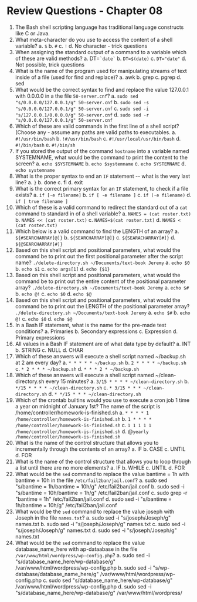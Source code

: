 # Review Questions - Chapter 08

1.  The Bash shell scripting language has traditional language constructs like C or Java.
1.  What meta-character do you use to access the content of a shell variable?
    a.  `$`
    b.  `#`
    c.  `!`
    d.  No character - trick questions
1.  When assigning the standard output of a command to a variable which of these are valid methods?
    a.  DT=``` `date` ```
    b.  `DT=$(date)`
    c.  `DT="date"`
    d.  Not possible, trick questions
1.  What is the name of the program used for manipulating streams of text inside of a file (used for find and replace)?
    a.  awk
    b.   grep
    c.  pgrep
    d.  sed
1.  What would be the correct syntax to find and replace the value 127.0.0.1 with 0.0.0.0 in a the file `50-server.cnf`?
    a.  `sudo sed "s/0.0.0.0/127.0.0.1/g" 50-server.cnf`
    b.   `sudo sed -s "s/0.0.0.0/127.0.0.1/g" 50-server.cnf`
    c.  `sudo sed -i "s/127.0.0.1/0.0.0.0/g" 50-server.cnf`
    d.  `sudo sed -r "s/0.0.0.0/127.0.0.1/g" 50-server.cnf`
1.  Which of these are valid commands in the first line of a shell script?  (Choose any - assume any paths are valid paths to executables.
    a.  `#!/usr/bin/bash`
    b.   `!#/usr/bin/bash`
    c.  `#!/usr/local/usr/bin/bash`
    d.  `#!/bin/bash`
    e. `#!/bin/sh`
1.  If you stored the output of the command `hostname` into a variable named SYSTEMNAME, what would be the command to print the content to the screen?
    a.   `echo $SYSTEMNAME`
    b.    `echo $systemname`
    c.   `echo SYSTEMNAME`
    d.   `echo systemname`
1.  What is the proper syntax to end an `IF` statement -- what is the very last line?
    a.  `}`
    b.   done
    c.  fi
    d.  exit
1.  What is the correct primary syntax for an `IF` statement, to check if a file exists?
    a.  `if [-e filename]`
    b.   `if [ -e filename ]`
    c.  `if (-e filename)`
    d.  `if [ true filename ]`
1.  Which of these is a valid command to redirect the standard out of a `cat` command to standard in of a shell variable?
    a.  `NAMES = (cat roster.txt)`
    b.   `NAMES << (cat roster.txt)`
    c.  `NAMES=$(cat roster.txt)`
    d.  `NAMES < (cat roster.txt)`
1.  Which below is a valid command to find the LENGTH of an array?
    a.  `${#SEARCHARRAY[@]}`
    b.   `${SEARCHARRAY[@]}`
    c.  `${SEARACHARRAY[#]}`
    d.  `${@SEARCHARRAY[#]}`
1.  Based on this shell script and positional parameters, what would the command be to print out the first positional parameter after the script name? `./delete-directory.sh ~/Documents/text-book Jeremy`
    a.   `echo $0`
    b.    `echo $1`
    c.   `echo args[1]`
    d.   `echo {$1}`
1.  Based on this shell script and positional parameters, what would the command be to print out the entire content of the positional parameter array? `./delete-directory.sh ~/Documents/text-book Jeremy`
    a.   `echo $#`
    b.    `echo @!`
    c.   `echo $0`
    d.   `echo $@`
1.  Based on this shell script and positional parameters, what would the command be to print out the LENGTH of the positional parameter array? `./delete-directory.sh ~/Documents/text-book Jeremy`
    a.   `echo $#`
    b.    `echo @!`
    c.   `echo $0`
    d.   `echo $@`
1.  In a Bash IF statement, what is the name for the pre-made test conditions?
    a.  Primaries
    b.   Secondary expressions
    c.  Expression
    d.  Primary expressions
1.  All values in a Bash IF statement are of what data type by default?
    a.  INT
    b.   STRING
    c.  NULL
    d.  CHAR
1.  Which of these answers will execute a shell script named ~/backup.sh at 2 am every day?
    a.  `* * * * * ~/backup.sh`
    b.  `2 * * * * ~/backup.sh`
    c.  `* 2 * * * ~/backup.sh`
    d.  `* * * 2 * ~/backup.sh`
1.  Which of these answers will execute a shell script named ~/clean-directory.sh every 15 minutes?
    a.  `3/15 * * * * ~/clean-directory.sh`
    b.  `*/15 * * * * ~/clean-directory.sh`
    c.  `* 3/15 * * * ~/clean-directory.sh`
    d.  `* */15 * * * ~/clean-directory.sh`
1.  Which of the crontab builtins would you use to execute a cron job 1 time a year on midnight of January 1st?  The name of the script is /home/controller/homework-is-finished.sh
    a. `* * * * 1 /home/controller/homework-is-finished.sh`
    b. `1 * * * * /home/controller/homework-is-finished.sh`
    c. `1 1 1 1 1 /home/controller/homework-is-finished.sh`
    d. &#64;`yearly /home/controller/homework-is-finished.sh`
1.  What is the name of the control structure that allows you to incrementally through the contents of an array?
    a.  IF
    b.  CASE
    c.  UNTIL
    d.  FOR
1.  What is the name of the control structure that allows you to loop through a list until there are no more elements?
    a.  IF
    b.  WHILE
    c.  UNTIL
    d.  FOR
1.  What would be the `sed` command to replace the value bantime = 1h with bantime = 10h in the file `/etc/fail2ban/jail.conf`?
    a.  sudo sed "s/bantime = 1h/bantime = 10h/g" /etc/fail2ban/jail.conf
    b.  sudo sed -i "s/bantime = 10h/bantime = 1h/g" /etc/fail2ban/jail.conf
    c.  sudo grep -r "bantime = 1h" /etc/fail2ban/jail.conf
    d.  sudo sed -i "s/bantime = 1h/bantime = 10h/g" /etc/fail2ban/jail.conf
1.  What would be the `sed` command to replace the value joseph with Joseph in the file `names.txt`?
    a.  sudo sed -i "s/joseph/Joseph/g" names.txt
    b.  sudo sed -i "s/joseph/Joseph/g" names.txt
    c.  sudo sed -i "s/joseph/Joseph/g" names.txt
    d.  sudo sed -i "s/joseph/Joseph/g" names.txt
1.  What would be the `sed` command to replace the value database_name_here with ap-dataabase in the file `/var/www/html/wordpress/wp-config.php`?
    a.  sudo sed -i "s/database_name_here/wp-database/g" /var/www/html/wordpress/wp-config.php
    b.  sudo sed -i "s/wp-database/database_name_here/g" /var/www/html/wordpress/wp-config.php
    c.  sudo sed "s/database_name_here/wp-database/g" /var/www/html/wordpress/wp-config.php 
    d.  sudo sed -i "s/database_name_here/wp-database/g" /var/www/html/wordpress/
